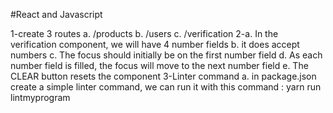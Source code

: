 #React and Javascript

1-create 3 routes
a. /products
b. /users
c. /verification
2-a. In the verification component, we will have 4 number fields
b. it does accept numbers
c. The focus should initially be on the first number field
d. As each number field is filled, the focus will move to the next number field
e. The CLEAR button resets the component
3-Linter command
a. in package.json create a simple linter command, we can run it with this command :
yarn run lintmyprogram
